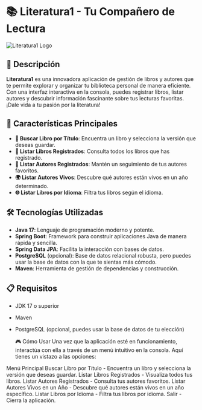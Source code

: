 # 📚 Literatura1 - Tu Compañero de Lectura

![Literatura1 Logo](https://static.vecteezy.com/system/resources/thumbnails/006/296/747/small/bookshelf-with-books-biography-adventure-novel-poem-fantasy-love-story-detective-art-romance-banner-for-library-book-store-genre-of-literature-illustration-in-flat-style-vector.jpg) <!-- Reemplaza con la URL de tu logo -->

## 🌟 Descripción

**Literatura1** es una innovadora aplicación de gestión de libros y autores que te permite explorar y organizar tu biblioteca personal de manera eficiente. Con una interfaz interactiva en la consola, puedes registrar libros, listar autores y descubrir información fascinante sobre tus lecturas favoritas. ¡Dale vida a tu pasión por la literatura!

## 🚀 Características Principales

- **📖 Buscar Libro por Título**: Encuentra un libro y selecciona la versión que deseas guardar.
- **📜 Listar Libros Registrados**: Consulta todos los libros que has registrado.
- **👤 Listar Autores Registrados**: Mantén un seguimiento de tus autores favoritos.
- **🌍 Listar Autores Vivos**: Descubre qué autores están vivos en un año determinado.
- **🌐 Listar Libros por Idioma**: Filtra tus libros según el idioma.

## 🛠️ Tecnologías Utilizadas

- **Java 17**: Lenguaje de programación moderno y potente.
- **Spring Boot**: Framework para construir aplicaciones Java de manera rápida y sencilla.
- **Spring Data JPA**: Facilita la interacción con bases de datos.
- **PostgreSQL** (opcional): Base de datos relacional robusta, pero puedes usar la base de datos con la que te sientas más cómodo.
- **Maven**: Herramienta de gestión de dependencias y construcción.

## 📋 Requisitos

- JDK 17 o superior
- Maven
- PostgreSQL (opcional, puedes usar la base de datos de tu elección)


   🎮 Cómo Usar
Una vez que la aplicación esté en funcionamiento, interactúa con ella a través de un menú intuitivo en la consola. Aquí tienes un vistazo a las opciones:

Menú Principal
Buscar Libro por Título - Encuentra un libro y selecciona la versión que deseas guardar.
Listar Libros Registrados - Visualiza todos tus libros.
Listar Autores Registrados - Consulta tus autores favoritos.
Listar Autores Vivos en un Año - Descubre qué autores están vivos en un año específico.
Listar Libros por Idioma - Filtra tus libros por idioma.
Salir - Cierra la aplicación.
